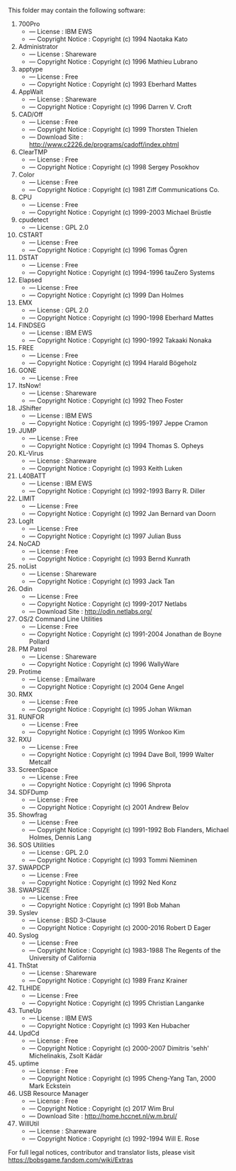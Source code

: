 ﻿This folder may contain the following software:

1. 700Pro
   - — License : IBM EWS
   - — Copyright Notice : Copyright (c) 1994 Naotaka Kato
2. Administrator
   - — License : Shareware
   - — Copyright Notice : Copyright (c) 1996 Mathieu Lubrano
3. apptype
   - — License : Free
   - — Copyright Notice : Copyright (c) 1993 Eberhard Mattes
4. AppWait
   - — License : Shareware
   - — Copyright Notice : Copyright (c) 1996 Darren V. Croft
5. CAD/Off
   - — License : Free
   - — Copyright Notice : Copyright (c) 1999 Thorsten Thielen
   - — Download Site : http://www.c2226.de/programs/cadoff/index.phtml
6. ClearTMP
   - — License : Free
   - — Copyright Notice : Copyright (c) 1998 Sergey Posokhov
7. Color
   - — License : Free
   - — Copyright Notice : Copyright (c) 1981 Ziff Communications Co.
8. CPU
   - — License : Free
   - — Copyright Notice : Copyright (c) 1999-2003 Michael Brüstle
9. cpudetect
   - — License : GPL 2.0
10. CSTART
    - — License : Free
    - — Copyright Notice : Copyright (c) 1996 Tomas Ögren
11. DSTAT
    - — License : Free
    - — Copyright Notice : Copyright (c) 1994-1996 tauZero Systems
12. Elapsed
    - — License : Free
    - — Copyright Notice : Copyright (c) 1999 Dan Holmes
13. EMX
    - — License : GPL 2.0
    - — Copyright Notice : Copyright (c) 1990-1998 Eberhard Mattes
14. FINDSEG
    - — License : IBM EWS
    - — Copyright Notice : Copyright (c) 1990-1992 Takaaki Nonaka
15. FREE
    - — License : Free
    - — Copyright Notice : Copyright (c) 1994 Harald Bögeholz
16. GONE
    - — License : Free
17. ItsNow!
    - — License : Shareware
    - — Copyright Notice : Copyright (c) 1992 Theo Foster
18. JShifter
    - — License : IBM EWS
    - — Copyright Notice : Copyright (c) 1995-1997 Jeppe Cramon
19. JUMP
    - — License : Free
    - — Copyright Notice : Copyright (c) 1994 Thomas S. Opheys
20. KL-Virus
    - — License : Shareware
    - — Copyright Notice : Copyright (c) 1993 Keith Luken
21. L40BATT
    - — License : IBM EWS
    - — Copyright Notice : Copyright (c) 1992-1993 Barry R. Diller
22. LIMIT
    - — License : Free
    - — Copyright Notice : Copyright (c) 1992 Jan Bernard van Doorn
23. LogIt
    - — License : Free
    - — Copyright Notice : Copyright (c) 1997 Julian Buss
24. NoCAD
    - — License : Free
    - — Copyright Notice : Copyright (c) 1993 Bernd Kunrath
25. noList
    - — License : Shareware
    - — Copyright Notice : Copyright (c) 1993 Jack Tan
26. Odin
    - — License : Free
    - — Copyright Notice : Copyright (c) 1999-2017 Netlabs
    - — Download Site : http://odin.netlabs.org/
27. OS/2 Command Line Utilities
    - — License : Free
    - — Copyright Notice : Copyright (c) 1991-2004 Jonathan de Boyne Pollard
28. PM Patrol
    - — License : Shareware
    - — Copyright Notice : Copyright (c) 1996 WallyWare
29. Protime
    - — License : Emailware
    - — Copyright Notice : Copyright (c) 2004 Gene Angel
30. RMX
    - — License : Free
    - — Copyright Notice : Copyright (c) 1995 Johan Wikman
31. RUNFOR
    - — License : Free
    - — Copyright Notice : Copyright (c) 1995 Wonkoo Kim
32. RXU
    - — License : Free
    - — Copyright Notice : Copyright (c) 1994 Dave Boll, 1999 Walter Metcalf
33. ScreenSpace
    - — License : Free
    - — Copyright Notice : Copyright (c) 1996 Shprota
34. SDFDump
    - — License : Free
    - — Copyright Notice : Copyright (c) 2001 Andrew Belov
35. Showfrag
    - — License : Free
    - — Copyright Notice : Copyright (c) 1991-1992 Bob Flanders, Michael Holmes, Dennis Lang
36. SOS Utilities
    - — License : GPL 2.0
    - — Copyright Notice : Copyright (c) 1993 Tommi Nieminen
37. SWAPDCP
    - — License : Free
    - — Copyright Notice : Copyright (c) 1992 Ned Konz
38. SWAPSIZE
    - — License : Free
    - — Copyright Notice : Copyright (c) 1991 Bob Mahan
39. Syslev
    - — License : BSD 3-Clause
    - — Copyright Notice : Copyright (c) 2000-2016 Robert D Eager
40. Syslog
    - — License : Free
    - — Copyright Notice : Copyright (c) 1983-1988 The Regents of the University of California
41. ThStat
    - — License : Shareware
    - — Copyright Notice : Copyright (c) 1989 Franz Krainer
42. TLHIDE
    - — License : Free
    - — Copyright Notice : Copyright (c) 1995 Christian Langanke
43. TuneUp
    - — License : IBM EWS
    - — Copyright Notice : Copyright (c) 1993 Ken Hubacher
44. UpdCd
    - — License : Free
    - — Copyright Notice : Copyright (c) 2000-2007 Dimitris 'sehh' Michelinakis, Zsolt Kádár
45. uptime
    - — License : Free
    - — Copyright Notice : Copyright (c) 1995 Cheng-Yang Tan, 2000 Mark Eckstein
46. USB Resource Manager
    - — License : Free
    - — Copyright Notice : Copyright (c) 2017 Wim Brul
    - — Download Site : http://home.hccnet.nl/w.m.brul/
47. WillUtil
    - — License : Shareware
    - — Copyright Notice : Copyright (c) 1992-1994 Will E. Rose

For full legal notices, contributor and translator lists, please visit https://bobsgame.fandom.com/wiki/Extras